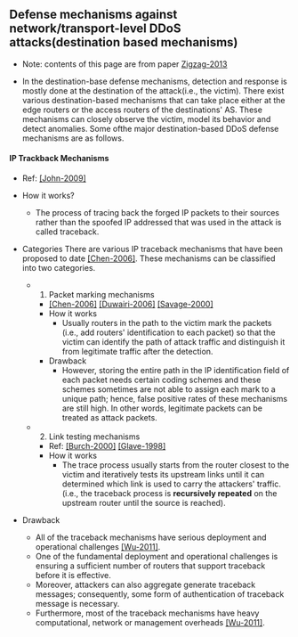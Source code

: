 ﻿Defense mechanisms against network/transport-level DDoS attacks(destination based mechanisms)
---

- Note: contents of this page are from paper [Zigzag-2013]()

- In the destination-base defense mechanisms, detection and response is mostly done at the destination of the attack(i.e., the victim). There exist various destination-based mechanisms that can take place either at the edge routers or the access routers of the destinations' AS. These mechanisms can closely observe the victim, model its behavior and detect anomalies. Some ofthe major destination-based DDoS defense mechanisms are as follows.

#### IP Trackback Mechanisms
- Ref: [[John-2009]](http://academypublisher.com/ijrte/vol01/no02/ijrte0102241245.pdf) 
- How it works?
	- The process of tracing back the forged IP packets to their sources rather than the spoofed IP addressed that was used in the attack is called traceback.
	
	
- Categories
There are various IP traceback mechanisms that have been proposed to date [[Chen-2006]](http://ieeexplore.ieee.org/xpl/login.jsp?tp=&arnumber=4150942&url=http%3A%2F%2Fieeexplore.ieee.org%2Fxpls%2Fabs_all.jsp%3Farnumber%3D4150942). These mechanisms can be classified into two categories.
	- 1. Packet marking mechanisms
		- [[Chen-2006]](http://ieeexplore.ieee.org/xpl/login.jsp?tp=&arnumber=4150942&url=http%3A%2F%2Fieeexplore.ieee.org%2Fxpls%2Fabs_all.jsp%3Farnumber%3D4150942)
		[[Duwairi-2006]](http://dl.acm.org/citation.cfm?id=1130864)
		[[Savage-2000]](http://dl.acm.org/citation.cfm?id=347560)
		- How it works
			- Usually routers in the path to the victim mark the packets (i.e., add routers' identification to each packet) so that the victim can identify the path of attack traffic and distinguish it from legitimate traffic after the detection. 
		- Drawback
			- However, storing the entire path in the IP identification field of each packet needs certain coding schemes and these schemes sometimes are not able to assign each mark to a unique path; hence, false positive rates of these mechanisms are still high. In other words, legitimate packets can be treated as attack packets.
	- 2. Link testing mechanisms
		- Ref: [[Burch-2000]](https://www.usenix.org/legacy/publications/library/proceedings/lisa2000/full_papers/burch/burch_html/index.html)
		[[Glave-1998]](http://archive.wired.com/science/discoveries/news/1998/01/9506)
		- How it works
			- The trace process usually starts from the router closest to the victim and iteratively tests its upstream links until it can determined which link is used to carry the attackers' traffic. (i.e., the traceback process is **recursively repeated** on the upstream router until the source is reached).
	
- Drawback
	- All of the traceback mechanisms have serious deployment and operational challenges [[Wu-2011]](http://ieeexplore.ieee.org/xpl/login.jsp?tp=&arnumber=5318904&url=http%3A%2F%2Fieeexplore.ieee.org%2Fxpls%2Fabs_all.jsp%3Farnumber%3D5318904). 
	- One of the fundamental deployment and operational challenges is ensuring a sufficient number of routers that support traceback before it is effective.
	- Moreover, attackers can also aggregate generate traceback messages; consequently, some form of authentication of traceback message is necessary.
	- Furthermore, most of the traceback mechanisms have heavy computational, network or management overheads [[Wu-2011]](http://ieeexplore.ieee.org/xpl/login.jsp?tp=&arnumber=5318904&url=http%3A%2F%2Fieeexplore.ieee.org%2Fxpls%2Fabs_all.jsp%3Farnumber%3D5318904).

